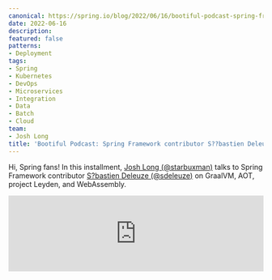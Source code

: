 ```yaml
---
canonical: https://spring.io/blog/2022/06/16/bootiful-podcast-spring-framework-contributor-s-bastien-deleuze-on-graalvm-aot-project-leyden-and-webassembly
date: 2022-06-16
description: 
featured: false
patterns:
- Deployment
tags:
- Spring
- Kubernetes
- DevOps
- Microservices
- Integration
- Data
- Batch
- Cloud
team:
- Josh Long
title: 'Bootiful Podcast: Spring Framework contributor S??bastien Deleuze on GraalVM, AOT, project Leyden, and WebAssembly'
---
```


<div>
 <p>Hi, Spring fans! In this installment, <a href="https://twitter.com/starbuxman">Josh Long (@starbuxman)</a> talks to Spring Framework contributor <a href="https://twitter.com/sdeleuze">S?bastien Deleuze (@sdeleuze)</a> on GraalVM, AOT, project Leyden, and WebAssembly.</p><iframe title="Spring Framework contributor S?bastien Deleuze on GraalVM, AOT, project Leyden, and WebAssembly" allowtransparency="true" height="150" width="100%" style="border: none; min-width: min(100%, 430px);" scrolling="no" data-name="pb-iframe-player" src="https://www.podbean.com/player-v2/?i=9snuh-125088e-pb&amp;from=pb6admin&amp;share=1&amp;download=1&amp;rtl=0&amp;fonts=Arial&amp;skin=1&amp;font-color=&amp;logo_link=episode_page&amp;btn-skin=7"></iframe>
</div>

